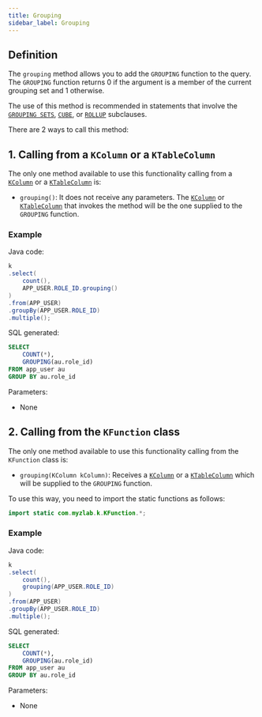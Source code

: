 ```yaml
---
title: Grouping
sidebar_label: Grouping
---
```


## Definition

The `grouping` method allows you to add the `GROUPING` function to the query. The `GROUPING` function returns 0 if the argument is a member of the current grouping set and 1 otherwise.

The use of this method is recommended in statements that involve the [`GROUPING SETS`](/docs/select-statement/group-by/grouping-sets/), [`CUBE`](/docs/select-statement/group-by/grouping-sets/cube), or [`ROLLUP`](/docs/select-statement/group-by/grouping-sets/rollup) subclauses.

There are 2 ways to call this method:

## 1. Calling from a `KColumn` or a `KTableColumn`

The only one method available to use this functionality calling from a [`KColumn`](/docs/misc/select-list-values#2-kcolumn) or a [`KTableColumn`](/docs/misc/select-list-values#1-ktablecolumn) is:

- `grouping()`: It does not receive any parameters. The [`KColumn`](/docs/misc/select-list-values#2-kcolumn) or [`KTableColumn`](/docs/misc/select-list-values#1-ktablecolumn) that invokes the method will be the one supplied to the `GROUPING` function.

### Example

Java code:

```java
k
.select(
    count(),
    APP_USER.ROLE_ID.grouping()
)
.from(APP_USER)
.groupBy(APP_USER.ROLE_ID)
.multiple();
```

SQL generated:

```sql
SELECT
    COUNT(*),
    GROUPING(au.role_id)
FROM app_user au
GROUP BY au.role_id
```

Parameters:

- None

## 2. Calling from the `KFunction` class

The only one method available to use this functionality calling from the `KFunction` class is:

- `grouping(KColumn kColumn)`: Receives a [`KColumn`](/docs/misc/select-list-values#2-kcolumn) or a [`KTableColumn`](/docs/misc/select-list-values#1-ktablecolumn) which will be supplied to the `GROUPING` function.

To use this way, you need to import the static functions as follows:

```java
import static com.myzlab.k.KFunction.*;
```

### Example

Java code:

```java
k
.select(
    count(),
    grouping(APP_USER.ROLE_ID)
)
.from(APP_USER)
.groupBy(APP_USER.ROLE_ID)
.multiple();
```

SQL generated:

```sql
SELECT
    COUNT(*),
    GROUPING(au.role_id)
FROM app_user au
GROUP BY au.role_id
```

Parameters:

- None